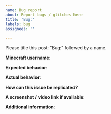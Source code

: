 ```yaml
---
name: Bug report
about: Report bugs / glitches here
title: 'Bug:'
labels: bug
assignees: ''

---
```


Please title this post: "Bug:" followed by a name.

**Minecraft username**:

**Expected behavior**:

**Actual behavior**:

**How can this issue be replicated?**

**A screenshot / video link if available**:

**Additional information**:
